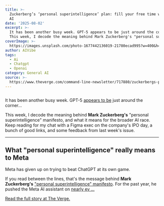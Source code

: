 ```yaml
---
title: >-
  Zuckerberg’s ‘personal superintelligence’ plan: fill your free time with more
  AI
date: '2025-08-02'
excerpt: >-
  It has been another busy week. GPT-5 appears to be just around the corner…
  This week, I decode the meaning behind Mark Zuckerberg's "personal superint...
coverImage: >-
  https://images.unsplash.com/photo-1677442136019-21780ecad995?w=400&h=200&fit=crop&auto=format
author: AIVibe
tags:
  - Ai
  - Chatgpt
  - Openai
category: General AI
source: >-
  https://www.theverge.com/command-line-newsletter/717880/zuckerbergs-personal-superintelligence-plan-ai-chatgpt-race
---
```


											

						
<figure>

<img alt="" data-caption="" data-portal-copyright="" data-has-syndication-rights="1" src="https://platform.theverge.com/wp-content/uploads/sites/2/chorus/uploads/chorus_asset/file/25546252/STK169_Mark_Zuckerburg_CVIRGINIA_D.jpg?quality=90&#038;strip=all&#038;crop=0,0,100,100" />
	<figcaption>
		</figcaption>
</figure>
<p class="has-text-align-none">It has been another busy week. GPT-5 <a href="https://x.com/koltregaskes/status/1950178399734964602">appears to be</a> just around the corner…</p>
<p class="has-text-align-none">This week, I decode the meaning behind <strong>Mark Zuckerberg's</strong> "personal superintelligence" manifesto, and what it means for the broader AI race. Keep reading for my chat with a Figma exec on the company's IPO day, a bunch of good links, and some feedback from last week's issue.</p>
<hr class="wp-block-separator has-alpha-channel-opacity">
<h2 class="wp-block-heading"><strong>What "personal superintelligence" really means to Meta</strong></h2>
<p class="has-text-align-none">Meta has given up on trying to beat ChatGPT at its own game.</p>
<p class="has-text-align-none">If you read between the lines, that's the message behind <strong>Mark Zuckerberg's</strong> <a href="https://www.meta.com/superintelligence/">"personal superintelligence" manifesto</a>. For the past year, he pushed the Meta AI assistant on <a href="https://www.theverge.com/2024/4/18/24133808/meta-ai-assistant-llama-3-chatgpt-openai-rival">nearly ev …</a></p>
<p><a href="https://www.theverge.com/command-line-newsletter/717880/zuckerbergs-personal-superintelligence-plan-ai-chatgpt-race">Read the full story at The Verge.</a></p>
						
									
